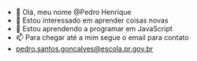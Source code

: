 - 👋 Olá, meu nome @Pedro Henrique
- 👀 Estou interessado em aprender coisas novas
- 🌱 Estou aprendendo a programar em JavaScript
- 📫 Para chegar até a mim segue o email para contato
- pedro.santos.goncalves@escola.pr.gov.br
